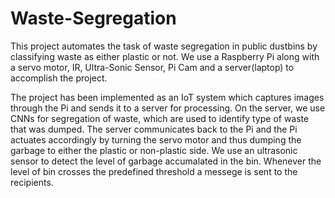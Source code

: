 # Waste-Segregation

This project automates the task of waste segregation in public dustbins by classifying waste as either plastic or not. We use a Raspberry Pi along with a servo motor, IR, Ultra-Sonic Sensor, Pi Cam and a server(laptop) to accomplish the project.

The project has been implemented as an IoT system which captures images through the Pi and sends it to a server for processing. On the server, we use CNNs for segregation of 
waste, which are used to identify type of waste that was dumped. The server communicates back to the Pi and the Pi actuates accordingly by turning
the servo motor and thus dumping the garbage to either the plastic or non-plastic side. We use an ultrasonic sensor to detect the level of garbage accumalated in the bin. Whenever
the level of bin crosses the predefined threshold a messege is sent to the recipients.
